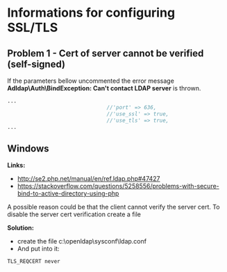 # Informations for configuring SSL/TLS

## Problem 1 - Cert of server cannot be verified (self-signed)
If the parameters bellow uncommented the error message **Adldap\Auth\BindException: Can't contact LDAP server** is thrown.

```php
...
                                //'port' => 636,
                                //'use_ssl' => true,
                                //'use_tls' => true, 
...
```

## Windows
**Links:**
* http://se2.php.net/manual/en/ref.ldap.php#47427
* https://stackoverflow.com/questions/5258556/problems-with-secure-bind-to-active-directory-using-php

A possible reason could be that the client cannot verify the server cert.
To disable the server cert verification create a file

**Solution:**
* create the file c:\openldap\sysconf\ldap.conf
* And put into it:

```
TLS_REQCERT never
```